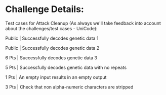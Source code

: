 # Challenge Details: 



Test cases for Attack Cleanup (As always we'll take feedback into account about the challenges/test cases - UniCode): 

Public | Successfully decodes genetic data 1

Public | Successfully decodes genetic data 2

6 Pts | Successfully decodes genetic data 3

5 Pts | Successfully decodes genetic data with no repeats

1 Pts | An empty input results in an empty output

3 Pts | Check that non alpha-numeric characters are stripped
